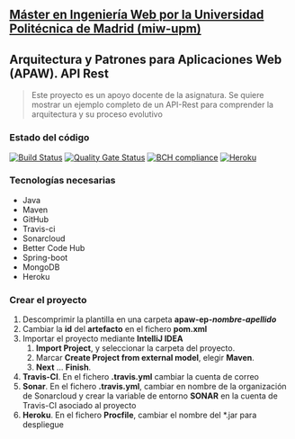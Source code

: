 ## [Máster en Ingeniería Web por la Universidad Politécnica de Madrid (miw-upm)](http://miw.etsisi.upm.es)
## Arquitectura y Patrones para Aplicaciones Web (APAW). API Rest
> Este proyecto es un apoyo docente de la asignatura. Se quiere mostrar un ejemplo completo de un API-Rest para comprender la arquitectura y su proceso evolutivo

### Estado del código
[![Build Status](https://travis-ci.org/miw-upm/apaw-microservice-themes-suggestion.svg?branch=develop)](https://travis-ci.org/miw-upm/apaw-microservice-themes-suggestion)
[![Quality Gate Status](https://sonarcloud.io/api/project_badges/measure?project=es.upm.miw%3Aapaw-microservice-themes-suggestion&metric=alert_status)](https://sonarcloud.io/dashboard?id=es.upm.miw%3Aapaw-microservice-themes-suggestion)
[![BCH compliance](https://bettercodehub.com/edge/badge/miw-upm/apaw-microservice-themes-suggestion?branch=develop)](https://bettercodehub.com/)
[![Heroku](https://heroku-badge.herokuapp.com/?app=apaw-microservice-themes-suggestion&root=swagger-ui.html)](https://apaw-microservice-themes-suggestion.herokuapp.com/swagger-ui.html)

### Tecnologías necesarias
* Java
* Maven
* GitHub
* Travis-ci
* Sonarcloud
* Better Code Hub
* Spring-boot
* MongoDB
* Heroku

### Crear el proyecto
1. Descomprimir la plantilla en una carpeta **apaw-ep-_nombre-apellido_**
1. Cambiar la **id** del **artefacto** en el fichero **pom.xml**
1. Importar el proyecto mediante **IntelliJ IDEA**
   1. **Import Project**, y seleccionar la carpeta del proyecto.
   1. Marcar **Create Project from external model**, elegir **Maven**.
   1. **Next** … **Finish**.
1. **Travis-CI**. En el fichero **.travis.yml** cambiar la cuenta de correo
1. **Sonar**. En el fichero **.travis.yml**, cambiar en nombre de la organización de Sonarcloud 
y crear la variable de entorno **SONAR** en la cuenta de Travis-CI asociado al proyecto
1. **Heroku**. En el fichero **Procfile**, cambiar el nombre del *.jar para despliegue


